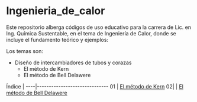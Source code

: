 # Ingenieria_de_calor
Este repositorio alberga códigos de uso educativo para la carrera de Lic. en Ing. Química Sustentable, en el tema de Ingeniería de Calor, donde se incluye el fundamento teórico y ejemplos:

Los temas son:

* Diseño de intercambiadores de tubos y corazas
    * El método de Kern
    * El método de Bell Delawere

Índice |
----|------------------------------
 01 | [El método de Kern](./metodo_kern.md)
 02| | [El método de Bell Delawere](./metodo_Bell_Delawere.md)
